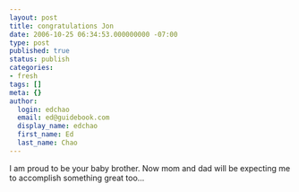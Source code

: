 ```yaml
---
layout: post
title: congratulations Jon
date: 2006-10-25 06:34:53.000000000 -07:00
type: post
published: true
status: publish
categories:
- fresh
tags: []
meta: {}
author:
  login: edchao
  email: ed@guidebook.com
  display_name: edchao
  first_name: Ed
  last_name: Chao
---
```

<p>I am proud to be your baby brother.  Now mom and dad will be expecting me to accomplish something great too...</p>
